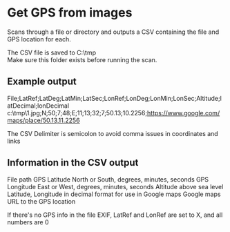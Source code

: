 # Get GPS from images
Scans through a file or directory and outputs a CSV containing the file and GPS location for each.

The CSV file is saved to C:\tmp\
Make sure this folder exists before running the scan.

## Example output

File;LatRef;LatDeg;LatMin;LatSec;LonRef;LonDeg;LonMin;LonSec;Altitude;latDecimal;lonDecimal
c:\tmp\1.jpg;N;50;7;48;E;11;13;32;7;50.13;10.2256;https://www.google.com/maps/place/50.13,11.2256

The CSV Delimiter is semicolon to avoid comma issues in coordinates and links

## Information in the CSV output
File path
GPS Latitude North or South, degrees, minutes, seconds
GPS Longitude East or West, degrees, minutes, seconds
Altitude above sea level
Latitude, Longitude in decimal format for use in Google maps
Google maps URL to the GPS location

If there's no GPS info in the file EXIF, LatRef and LonRef are set to X, and all numbers are 0
